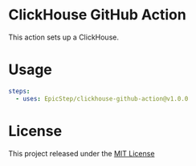 # ClickHouse GitHub Action

This action sets up a ClickHouse.

# Usage

```yaml
steps:
  - uses: EpicStep/clickhouse-github-action@v1.0.0
```

# License

This project released under the [MIT License](LICENSE)